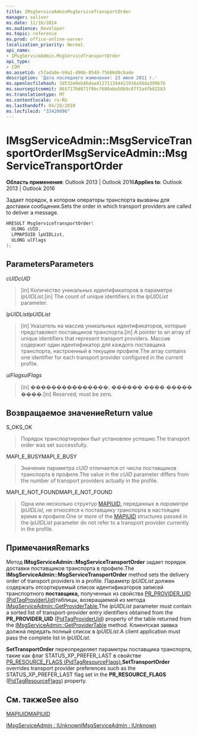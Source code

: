 ```yaml
---
title: IMsgServiceAdminMsgServiceTransportOrder
manager: soliver
ms.date: 11/16/2014
ms.audience: Developer
ms.topic: reference
ms.prod: office-online-server
localization_priority: Normal
api_name:
- IMsgServiceAdmin.MsgServiceTransportOrder
api_type:
- COM
ms.assetid: c57ada0e-b9a1-496b-8548-75686d8cba4e
description: 'Дата последнего изменения: 23 июля 2011 г.'
ms.openlocfilehash: 3d532e0eb46daa412711344421936a58da309b7b
ms.sourcegitcommit: 8657170d071f9bcf680aba50b9c07f2a4fb82283
ms.translationtype: MT
ms.contentlocale: ru-RU
ms.lasthandoff: 04/28/2019
ms.locfileid: "33420096"
---
```

# <a name="imsgserviceadminmsgservicetransportorder"></a><span data-ttu-id="657d6-103">IMsgServiceAdmin::MsgServiceTransportOrder</span><span class="sxs-lookup"><span data-stu-id="657d6-103">IMsgServiceAdmin::MsgServiceTransportOrder</span></span>

  
  
<span data-ttu-id="657d6-104">**Область применения**: Outlook 2013 | Outlook 2016</span><span class="sxs-lookup"><span data-stu-id="657d6-104">**Applies to**: Outlook 2013 | Outlook 2016</span></span> 
  
<span data-ttu-id="657d6-105">Задает порядок, в котором операторы транспорта вызваны для доставки сообщения.</span><span class="sxs-lookup"><span data-stu-id="657d6-105">Sets the order in which transport providers are called to deliver a message.</span></span>
  
```cpp
HRESULT MsgServiceTransportOrder(
  ULONG cUID,
  LPMAPIUID lpUIDList,
  ULONG ulFlags    
);
```

## <a name="parameters"></a><span data-ttu-id="657d6-106">Parameters</span><span class="sxs-lookup"><span data-stu-id="657d6-106">Parameters</span></span>

 <span data-ttu-id="657d6-107">_cUID_</span><span class="sxs-lookup"><span data-stu-id="657d6-107">_cUID_</span></span>
  
> <span data-ttu-id="657d6-108">[in] Количество уникальных идентификаторов в параметре _lpUIDList._</span><span class="sxs-lookup"><span data-stu-id="657d6-108">[in] The count of unique identifiers in the  _lpUIDList_ parameter.</span></span> 
    
 <span data-ttu-id="657d6-109">_lpUIDList_</span><span class="sxs-lookup"><span data-stu-id="657d6-109">_lpUIDList_</span></span>
  
> <span data-ttu-id="657d6-110">[in] Указатель на массив уникальных идентификаторов, которые представляют поставщиков транспорта.</span><span class="sxs-lookup"><span data-stu-id="657d6-110">[in] A pointer to an array of unique identifiers that represent transport providers.</span></span> <span data-ttu-id="657d6-111">Массив содержит один идентификатор для каждого поставщика транспорта, настроенный в текущем профиле.</span><span class="sxs-lookup"><span data-stu-id="657d6-111">The array contains one identifier for each transport provider configured in the current profile.</span></span>
    
 <span data-ttu-id="657d6-112">_ulFlags_</span><span class="sxs-lookup"><span data-stu-id="657d6-112">_ulFlags_</span></span>
  
> <span data-ttu-id="657d6-113">[in] ���������������; ������ ���� ����� ����.</span><span class="sxs-lookup"><span data-stu-id="657d6-113">[in] Reserved; must be zero.</span></span>
    
## <a name="return-value"></a><span data-ttu-id="657d6-114">Возвращаемое значение</span><span class="sxs-lookup"><span data-stu-id="657d6-114">Return value</span></span>

<span data-ttu-id="657d6-115">S_OK</span><span class="sxs-lookup"><span data-stu-id="657d6-115">S_OK</span></span> 
  
> <span data-ttu-id="657d6-116">Порядок транспортировки был установлен успешно.</span><span class="sxs-lookup"><span data-stu-id="657d6-116">The transport order was set successfully.</span></span>
    
<span data-ttu-id="657d6-117">MAPI_E_BUSY</span><span class="sxs-lookup"><span data-stu-id="657d6-117">MAPI_E_BUSY</span></span> 
  
> <span data-ttu-id="657d6-118">Значение параметра  _cUID_ отличается от числа поставщиков транспорта в профиле.</span><span class="sxs-lookup"><span data-stu-id="657d6-118">The value in the  _cUID_ parameter differs from the number of transport providers actually in the profile.</span></span> 
    
<span data-ttu-id="657d6-119">MAPI_E_NOT_FOUND</span><span class="sxs-lookup"><span data-stu-id="657d6-119">MAPI_E_NOT_FOUND</span></span> 
  
> <span data-ttu-id="657d6-120">Одна или несколько структур [MAPIUID,](mapiuid.md) переданных в  _параметре lpUIDList,_ не относятся к поставщику транспорта в настоящее время в профиле.</span><span class="sxs-lookup"><span data-stu-id="657d6-120">One or more of the [MAPIUID](mapiuid.md) structures passed in the  _lpUIDList_ parameter do not refer to a transport provider currently in the profile.</span></span> 
    
## <a name="remarks"></a><span data-ttu-id="657d6-121">Примечания</span><span class="sxs-lookup"><span data-stu-id="657d6-121">Remarks</span></span>

<span data-ttu-id="657d6-122">Метод **IMsgServiceAdmin::MsgServiceTransportOrder** задает порядок доставки поставщиков транспорта в профиле.</span><span class="sxs-lookup"><span data-stu-id="657d6-122">The **IMsgServiceAdmin::MsgServiceTransportOrder** method sets the delivery order of transport providers in a profile.</span></span> <span data-ttu-id="657d6-123">Параметр _lpUIDList_ должен содержать отсортируемый список идентификаторов записей транспортного **поставщика,** полученных из свойства [PR_PROVIDER_UID (PidTagProviderUid)](pidtagprovideruid-canonical-property.md)таблицы, возвращаемой из метода [IMsgServiceAdmin::GetProviderTable.](imsgserviceadmin-getprovidertable.md)</span><span class="sxs-lookup"><span data-stu-id="657d6-123">The  _lpUIDList_ parameter must contain a sorted list of transport-provider entry identifiers obtained from the **PR_PROVIDER_UID** ([PidTagProviderUid](pidtagprovideruid-canonical-property.md)) property of the table returned from the [IMsgServiceAdmin::GetProviderTable](imsgserviceadmin-getprovidertable.md) method.</span></span> <span data-ttu-id="657d6-124">Клиентская заявка должна передать полный список в  _lpUIDList_.</span><span class="sxs-lookup"><span data-stu-id="657d6-124">A client application must pass the complete list in  _lpUIDList_.</span></span>
  
 <span data-ttu-id="657d6-125">**SetTransportOrder** переопределяет параметры поставщика транспорта, такие  как флаг STATUS_XP_PREFER_LAST в свойстве [PR_RESOURCE_FLAGS (PidTagResourceFlags).](pidtagresourceflags-canonical-property.md)</span><span class="sxs-lookup"><span data-stu-id="657d6-125">**SetTransportOrder** overrides transport provider preferences such as the STATUS_XP_PREFER_LAST flag set in the **PR_RESOURCE_FLAGS** ([PidTagResourceFlags](pidtagresourceflags-canonical-property.md)) property.</span></span> 
  
## <a name="see-also"></a><span data-ttu-id="657d6-126">См. также</span><span class="sxs-lookup"><span data-stu-id="657d6-126">See also</span></span>



[<span data-ttu-id="657d6-127">MAPIUID</span><span class="sxs-lookup"><span data-stu-id="657d6-127">MAPIUID</span></span>](mapiuid.md)
  
[<span data-ttu-id="657d6-128">IMsgServiceAdmin : IUnknown</span><span class="sxs-lookup"><span data-stu-id="657d6-128">IMsgServiceAdmin : IUnknown</span></span>](imsgserviceadminiunknown.md)

